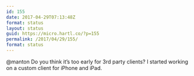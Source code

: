 ```yaml
---
id: 155
date: 2017-04-29T07:13:48Z
format: status
layout: status
guid: https://micro.hartl.co/?p=155
permalink: /2017/04/29/155/
format: status
---
```

@manton Do you think it&#8217;s too early for 3rd party clients? I started working on a custom client for iPhone and iPad.